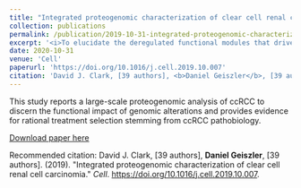 ```yaml
---
title: "Integrated proteogenomic characterization of clear cell renal cell carcinoma"
collection: publications
permalink: /publication/2019-10-31-integrated-proteogenomic-characterization-of-clear
excerpt: '<i>To elucidate the deregulated functional modules that drive clear cell renal cell carcinoma (ccRCC), we performed comprehensive genomic, epigenomic, transcriptomic, proteomic, and phosphoproteomic characterization of treatment-naive ccRCC and paired normal adjacent tissue samples. Genomic analyses identified a distinct molecular subgroup associated with genomic instability. Integration of proteogenomic measurements uniquely identified protein dysregulation of cellular mechanisms impacted by genomic alterations, including oxidative phosphorylation-related metabolism, protein translation processes, and phospho-signaling modules. To assess the degree of immune infiltration in individual tumors, we identified microenvironment cell signatures that delineated four immune-based ccRCC subtypes characterized by distinct cellular pathways. This study reports a large-scale proteogenomic analysis of ccRCC to discern the functional impact of genomic alterations and provides evidence for rational treatment selection stemming from ccRCC pathobiology.</i>'
date: 2020-10-31
venue: 'Cell'
paperurl: 'https://doi.org/10.1016/j.cell.2019.10.007'
citation: 'David J. Clark, [39 authors], <b>Daniel Geiszler</b>, [39 authors]. (2019). &quot;Integrated proteogenomic characterization of clear cell renal cell carcinomia.&quot; <i>Cell</i>. 179(4), 964-983.e31.'
---
```

This study reports a large-scale proteogenomic analysis of ccRCC to discern the functional impact of genomic alterations and provides evidence for rational treatment selection stemming from ccRCC pathobiology.

[Download paper here](https://doi.org/10.1016/j.cell.2019.10.007)

Recommended citation: David J. Clark, [39 authors], **Daniel Geiszler**, [39 authors]. (2019). &quot;Integrated proteogenomic characterization of clear cell renal cell carcinomia.&quot; <i>Cell</i>. https://doi.org/10.1016/j.cell.2019.10.007.
